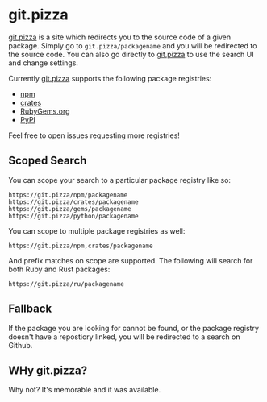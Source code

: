 # git.pizza

[git.pizza][gp] is a site which redirects you to the source code of a given
package. Simply go to `git.pizza/packagename` and you will be redirected to the
source code. You can also go directly to [git.pizza][gp] to use the search UI
and change settings.

Currently [git.pizza][gp] supports the following package registries:

- [npm](https://npmjs.org)
- [crates](https://crates.io)
- [RubyGems.org](https://rubygems.org/)
- [PyPI](https://pypi.org/)

Feel free to open issues requesting more registries!

## Scoped Search

You can scope your search to a particular package registry like so:

```
https://git.pizza/npm/packagename
https://git.pizza/crates/packagename
https://git.pizza/gems/packagename
https://git.pizza/python/packagename
```

You can scope to multiple package registries as well:

```
https://git.pizza/npm,crates/packagename
```

And prefix matches on scope are supported. The following will search for both
Ruby and Rust packages:

```
https://git.pizza/ru/packagename
```

## Fallback

If the package you are looking for cannot be found, or the package registry
doesn't have a repostiory linked, you will be redirected to a search on Github.

## WHy git.pizza?

Why not? It's memorable and it was available.

[gp]: https://git.pizza
